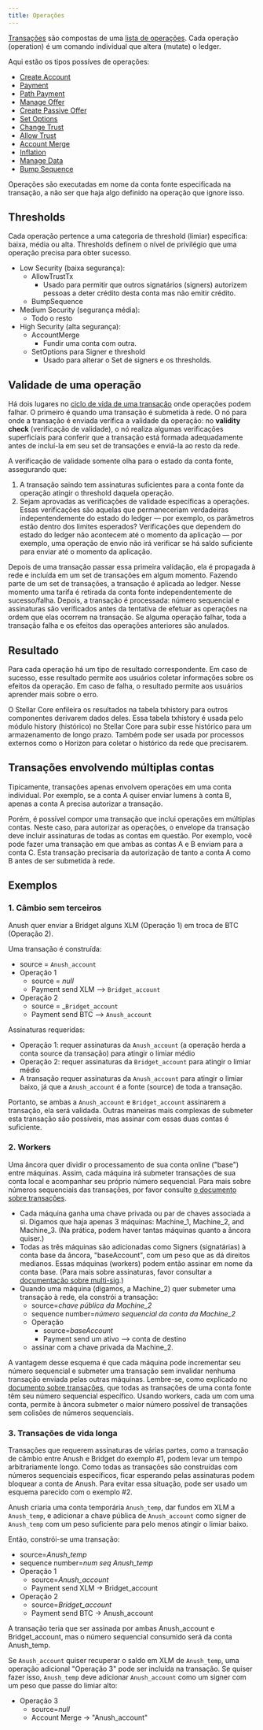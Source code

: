 ```yaml
---
title: Operações
---
```


[Transações](./transactions.md) são compostas de uma [lista de operações](./list-of-operations.md). Cada
operação (operation) é um comando individual que altera (mutate) o ledger.

Aqui estão os tipos possíves de operações:
- [Create Account](./list-of-operations.md#create-account)
- [Payment](./list-of-operations.md#payment)
- [Path Payment](./list-of-operations.md#path-payment)
- [Manage Offer](./list-of-operations.md#manage-offer)
- [Create Passive Offer](./list-of-operations.md#create-passive-offer)
- [Set Options](./list-of-operations.md#set-options)
- [Change Trust](./list-of-operations.md#change-trust)
- [Allow Trust](./list-of-operations.md#allow-trust)
- [Account Merge](./list-of-operations.md#account-merge)
- [Inflation](./list-of-operations.md#inflation)
- [Manage Data](./list-of-operations.md#manage-data)
- [Bump Sequence](./list-of-operations.md#bump-sequence)

Operações são executadas em nome da conta fonte especificada na
transação, a não ser que haja algo definido na operação que ignore isso.

## Thresholds

Cada operação pertence a uma categoria de threshold (limiar) específica: baixa, média ou alta.
Thresholds definem o nível de privilégio que uma operação precisa para obter sucesso.

* Low Security (baixa segurança):
  * AllowTrustTx
    * Usado para permitir que outros signatários (signers) autorizem pessoas a deter crédito desta conta mas não emitir crédito.
  * BumpSequence
* Medium Security (segurança média):
  * Todo o resto
* High Security (alta segurança):
  * AccountMerge
    * Fundir uma conta com outra.
  * SetOptions para Signer e threshold
    * Usado para alterar o Set de signers e os thresholds.


## Validade de uma operação

Há dois lugares no [ciclo de vida de uma transação](./transactions.md#life-cycle) onde operações podem falhar. O primeiro é quando uma transação é submetida à rede. O nó para onde a transação é enviada verifica a validade da operação: no **validity check** (verificação de validade), o nó realiza algumas verificações superficiais para conferir que a transação está formada adequadamente antes de incluí-la em seu set de transações e enviá-la ao resto da rede.

A verificação de validade somente olha para o estado da conta fonte, assegurando que:

1) A transação saindo tem assinaturas suficientes para a conta fonte da operação atingir o threshold daquela operação.
2) Sejam aprovadas as verificações de validade específicas a operações. Essas verificações são aquelas que permaneceriam verdadeiras indepentendemente do estado do ledger — por exemplo, os parâmetros estão dentro dos limites esperados? Verificações que dependem do estado do ledger não acontecem até o momento da aplicação — por exemplo, uma operação de envio não irá verificar se há saldo suficiente para enviar até o momento da aplicação.

Depois de uma transação passar essa primeira validação, ela é propagada à rede e incluída em um set de transações em algum momento. Fazendo parte de um set de transações, a transação é aplicada ao ledger. Nesse momento uma tarifa é retirada da conta fonte independentemente de sucesso/falha. Depois, a transação é processada: número sequencial e assinaturas são verificados antes da tentativa de efetuar as operações na ordem que elas ocorrem na transação. Se alguma operação falhar, toda a transação falha e os efeitos das operações anteriores são anulados.


## Resultado

Para cada operação há um tipo de resultado correspondente. Em caso de sucesso, esse resultado permite aos usuários coletar informações sobre os efeitos da operação. Em caso de falha, o resultado permite aos usuários aprender mais sobre o erro.

O Stellar Core enfileira os resultados na tabela txhistory para outros componentes derivarem dados deles. Essa tabela txhistory é usada pelo módulo history (histórico) no Stellar Core para subir esse histórico para um armazenamento de longo prazo. Também pode ser usada por processos externos como o Horizon para coletar o histórico da rede que precisarem.

## Transações envolvendo múltiplas contas

Tipicamente, transações apenas envolvem operações em uma conta individual. Por exemplo, se a conta A quiser enviar lumens à conta B, apenas a conta A precisa autorizar a transação.

Porém, é possível compor uma transação que inclui operações em múltiplas contas. Neste caso, para autorizar as operações, o envelope da transação deve incluir assinaturas de todas as contas em questão. Por exemplo, você pode fazer uma transação em que ambas as contas A e B enviam para a conta C. Esta transação precisaria da autorização de tanto a conta A como B antes de ser submetida à rede.


## Exemplos
### 1. Câmbio sem terceiros

  Anush quer enviar a Bridget alguns XLM (Operação 1) em troca de BTC (Operação 2).

  Uma transação é construída:
  * source = `Anush_account`
  * Operação 1
    * source = _null_
    * Payment send XLM --> `Bridget_account`
  * Operação 2
    * source = _`Bridget_account`
    * Payment send BTC --> `Anush_account`

   Assinaturas requeridas:
  * Operação 1: requer assinaturas da `Anush_account` (a operação herda
    a conta source da transação) para atingir o limiar médio
  * Operação 2: requer assinaturas da `Bridget_account` para atingir o limiar médio
  * A transação requer assinaturas da `Anush_account` para atingir o limiar baixo, já que a `Anush_account` é a
    fonte (source) de toda a transação.

Portanto, se ambas a `Anush_account` e `Bridget_account` assinarem a transação, ela será validada.
Outras maneiras mais complexas de submeter esta transação são possíveis, mas assinar com essas duas contas é suficiente.

### 2. Workers

  Uma âncora quer dividir o processamento de sua conta online ("base") entre máquinas. Assim, cada máquina irá submeter transações de sua conta local e acompanhar seu próprio número sequencial. Para mais sobre números sequenciais das transações, por favor consulte [o documento sobre transações](./transactions.md).

   * Cada máquina ganha uma chave privada ou par de chaves associada a si. Digamos que haja apenas 3 máquinas: Machine_1, Machine_2, and Machine_3. (Na prática, podem haver tantas máquinas quanto a âncora quiser.)
   * Todas as três máquinas são adicionadas como Signers (signatárias) à conta base da âncora, "baseAccount", com
    um peso que as dá direitos medianos. Essas máquinas (workers) podem então assinar em nome da conta base. (Para mais sobre assinaturas, favor consultar a [documentação sobre multi-sig](multi-sig.md).)
   * Quando uma máquina (digamos, a Machine_2) quer submeter uma transação à rede, ela constrói a transação:
      * source=_chave pública da Machine_2_
      * sequence number=_número sequencial da conta da Machine_2_
      * Operação
        * source=_baseAccount_
        * Payment send um ativo --> conta de destino
      * assinar com a chave privada da Machine_2.

  A vantagem desse esquema é que cada máquina pode incrementar seu número sequencial e submeter uma transação sem invalidar nenhuma transação enviada pelas outras máquinas. Lembre-se, como explicado no [documento sobre transações](transactions.md), que todas as transações de uma conta fonte têm seu número sequencial específico. Usando workers, cada um com uma conta, permite à âncora submeter o maior número possível de transações sem colisões de números sequenciais.

### 3. Transações de vida longa

Transações que requerem assinaturas de várias partes, como a transação de câmbio entre Anush e Bridget do exemplo #1, podem levar um tempo arbitrariamente longo. Como todas as transações são construídas com números sequenciais específicos, ficar esperando pelas assinaturas podem bloquear a conta de Anush. Para evitar essa situação, pode ser usado um esquema parecido com o exemplo #2.

  Anush criaria uma conta temporária `Anush_temp`, dar fundos em XLM a `Anush_temp`, e adicionar a chave pública de `Anush_account` como signer de `Anush_temp` com um peso suficiente para pelo menos atingir o limiar baixo.

  Então, constrói-se uma transação:
  * source=_Anush_temp_
  * sequence number=_num seq Anush_temp_
  * Operação 1
    * source=_Anush_account_
    * Payment send XLM -> Bridget_account
  * Operação 2
    * source=_Bridget_account_
    * Payment send BTC -> Anush_account

  A transação teria que ser assinada por ambas Anush_account e Bridget_account, mas o número
  sequencial consumido será da conta Anush_temp.

  Se `Anush_account` quiser recuperar o saldo em XLM de `Anush_temp`, uma operação adicional "Operação 3" pode ser incluída na transação. Se quiser fazer isso, `Anush_temp` deve adicionar `Anush_account` como um signer com um peso que passe do limiar alto:
  * Operação 3
    * source=_null_
    * Account Merge -> "Anush_account"
